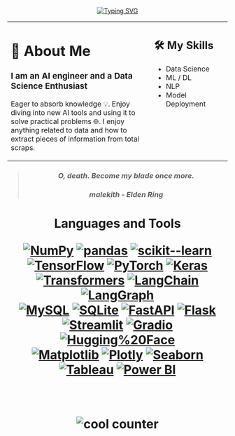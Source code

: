 

<p align="center">
  <a href="https://github.com/ZeyadMohamad">
    <img src="https://readme-typing-svg.herokuapp.com?font=Fira+Code&pause=1000&center=true&random=false&width=435&lines=Hi%2C+I'm+Zeyad;Welcome+Back+%F0%9F%A4%96"
    alt="Typing SVG"/>
  </a>
</p>


<table border="0" style="border:none;">
  <tr>
    <td valign="top" width="65%" style="border:none;">

# 👤 About Me 

### I am an AI engineer and a Data Science Enthusiast
Eager to absorb knowledge 💡. Enjoy diving into new AI tools and using it to solve practical problems 🌐.
I enjoy anything related to data and how to extract pieces of information from total scraps.


  </td>
    <td valign="top" width="50%" style="border:none;">

## 🛠️ My Skills

- Data Science
- ML / DL
- NLP
- Model Deployment
 <br>
 
</table>


<blockquote>
  <h3 align="center"><em>O, death. Become my blade once more.</em></h3>
  <h3 align="center"><em>malekith - Elden Ring</em></h3>
</blockquote>


<h1 align="center"> Languages and Tools 

[![NumPy](https://img.shields.io/badge/NumPy-013243?logo=numpy&logoColor=white)](https://numpy.org/)
[![pandas](https://img.shields.io/badge/pandas-150458?logo=pandas&logoColor=white)](https://pandas.pydata.org/)
[![scikit--learn](https://img.shields.io/badge/scikit--learn-F7931E?logo=scikitlearn&logoColor=white)](https://scikit-learn.org/)
[![TensorFlow](https://img.shields.io/badge/TensorFlow-FF6F00?logo=tensorflow&logoColor=white)](https://www.tensorflow.org/)
[![PyTorch](https://img.shields.io/badge/PyTorch-EE4C2C?logo=pytorch&logoColor=white)](https://pytorch.org/)
[![Keras](https://img.shields.io/badge/Keras-D00000?logo=keras&logoColor=white)](https://keras.io/)
[![Transformers](https://img.shields.io/badge/Transformers-000?logo=huggingface&logoColor=white)](https://huggingface.co/docs/transformers)
[![LangChain](https://img.shields.io/badge/LangChain-000?logo=chainlink&logoColor=white)](https://www.langchain.com/)
[![LangGraph](https://img.shields.io/badge/LangGraph-000?logo=graph&logoColor=white)](https://github.com/langchain-ai/langgraph)
<br>
[![MySQL](https://img.shields.io/badge/MySQL-4479A1?logo=mysql&logoColor=white)](https://www.mysql.com/)
[![SQLite](https://img.shields.io/badge/SQLite-003B57?logo=sqlite&logoColor=white)](https://www.sqlite.org/)
[![FastAPI](https://img.shields.io/badge/FastAPI-009688?logo=fastapi&logoColor=white)](https://fastapi.tiangolo.com/)
[![Flask](https://img.shields.io/badge/Flask-000000?logo=flask&logoColor=white)](https://flask.palletsprojects.com/)
[![Streamlit](https://img.shields.io/badge/Streamlit-FF4B4B?logo=streamlit&logoColor=white)](https://streamlit.io/)
[![Gradio](https://img.shields.io/badge/Gradio-FF6F00?logo=gradio&logoColor=white)](https://www.gradio.app/)
[![Hugging%20Face](https://img.shields.io/badge/Hugging%20Face-FFC107?logo=huggingface&logoColor=white)](https://huggingface.co/)
<br>
[![Matplotlib](https://img.shields.io/badge/Matplotlib-11557C?logo=matplotlib&logoColor=white)](https://matplotlib.org/)
[![Plotly](https://img.shields.io/badge/Plotly-3F4F75?logo=plotly&logoColor=white)](https://plotly.com/)
[![Seaborn](https://img.shields.io/badge/Seaborn-4C78A8?logo=seaborn&logoColor=white)](https://seaborn.pydata.org/)
[![Tableau](https://img.shields.io/badge/Tableau-E97627?logo=tableau&logoColor=white)](https://www.tableau.com/)
[![Power BI](https://img.shields.io/badge/Power%20BI-F2C811?logo=powerbi&logoColor=white)](https://powerbi.microsoft.com/)

<br>
  
  ![cool counter](https://komarev.com/ghpvc/?username=ZeyadMohamad&color=red) 
  

  </h1>
  
<!--[![Discord Presence](https://lanyard.cnrad.dev/api/605894319408283678?&bg=00000000)]([https://discord.com/users/605894319408283678](https://discords.com/bio/p/ELJoOker)) <img src="https://github.com/ELJoOker2004/ELJoOker2004/assets/62572632/8f29c932-fd91-46e8-a984-60142a99f5b5" width="350" align="right">

<!-- ![cool readme](https://github-readme-stats.vercel.app/api?username=ELJoOker2004&count_private=true&show_icons=true&theme=radical)

![another cool readme](https://streak-stats.demolab.com/?user=ELjoOker2004&theme=radical)

![another another cool readme](https://github-readme-stats.vercel.app/api/top-langs/?username=ELJoOker2004&langs_count=2&layout=compact&theme=radical)

<p>
  <a href="https://skillicons.dev">
    <img src="https://skillicons.dev/icons?i=cpp,flutter,js,python,c" /></br>
    <img src="https://skillicons.dev/icons?i=discord,androidstudio,visualstudio,github,linux" />
  
</p>
-->
